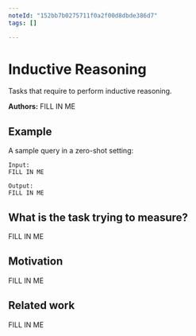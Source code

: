 ```yaml
---
noteId: "152bb7b0275711f0a2f00d8dbde386d7"
tags: []

---
```


# Inductive Reasoning

Tasks that require to perform inductive reasoning.

**Authors:** FILL IN ME

## Example

A sample query in a zero-shot setting:

```
Input:
FILL IN ME

Output:
FILL IN ME
```

## What is the task trying to measure?

FILL IN ME

## Motivation

FILL IN ME

## Related work

FILL IN ME